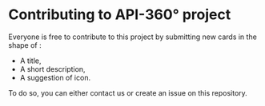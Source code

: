 # Contributing to API-360° project

Everyone is free to contribute to this project by submitting new cards in the shape of :
- A title,
- A short description,
- A suggestion of icon.

To do so, you can either contact us or create an issue on this repository.

